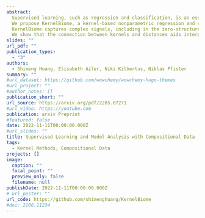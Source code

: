 ```yaml
---
abstract: 
  Supervised learning, such as regression and classification, is an essential tool for analyzing modern high-throughput sequencing data, for example in microbiome research. However, due to the compositionality and sparsity, existing techniques are often inadequate. Either they rely on extensions of the linear log-contrast model (which adjust for compositionality but cannot account for complex signals or sparsity) or they are based on black-box machine learning methods (which may capture useful signals, but lack interpretability due to the compositionality).\
  We propose KernelBiome, a kernel-based nonparametric regression and classification framework for compositional data. It is tailored to sparse compositional data and is able to incorporate prior knowledge, such as phylogenetic structure.
  KernelBiome captures complex signals, including in the zero-structure, while automatically adapting model complexity. We demonstrate on par or improved predictive performance compared with state-of-the-art machine learning methods on $33$ publicly available microbiome datasets. Additionally, our framework provides two key advantages; (i) We propose two novel quantities to interpret contributions of individual components and prove that they consistently estimate average perturbation effects of the conditional mean, extending the interpretability of linear log-contrast coefficients to nonparametric models. (ii) 
  We show that the connection between kernels and distances aids interpretability and provides a data-driven embedding that can augment further analysis.
slides: ""
url_pdf: ""
publication_types:
  - "3"
authors:
  - Shimeng Huang, Elisabeth Ailer, Niki Kilbertus, Niklas Pfister
summary: ""
#url_dataset: https://github.com/wowchemy/wowchemy-hugo-themes
#url_project: ""
#author_notes: []
publication_short: ""
url_source: https://arxiv.org/pdf/2205.07271
#url_video: https://youtube.com
publication: arxiv Preprint
#featured: false
date: 2022-11-11T00:00:00.000Z
#url_slides: ""
title: Supervised Learning and Model Analysis with Compositional Data
tags:
  - Kernel Methods; Compositional Data
projects: []
image:
  caption: ""
  focal_point: ""
  preview_only: false
  filename: null
publishDate: 2022-11-11T00:00:00.000Z
# url_poster: ""
url_code: https://github.com/shimenghuang/KernelBiome
#doi: 2106.11234
---
```

